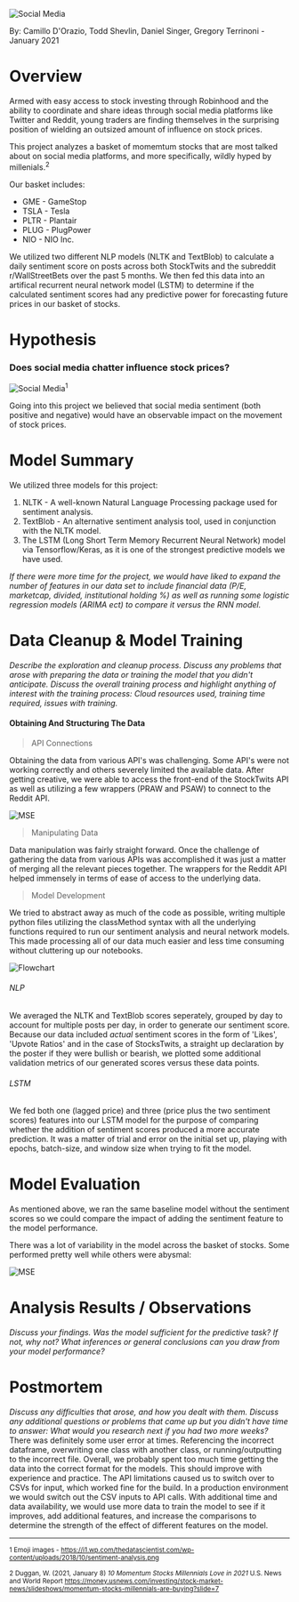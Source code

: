 ![Social Media](images/projectlogo.png)

By: Camillo D'Orazio, Todd Shevlin, Daniel Singer, Gregory Terrinoni - January 2021


# Overview 

Armed with easy access to stock investing through Robinhood and the ability to coordinate and share ideas through social media platforms like Twitter and Reddit, young traders are finding themselves in the surprising position of wielding an outsized amount of influence on stock prices.  

This project analyzes a basket of momemtum stocks that are most talked about on social media platforms, and more specifically, wildly hyped by millenials.<sup>2  

Our basket includes: 

* GME - GameStop
* TSLA - Tesla
* PLTR - Plantair
* PLUG - PlugPower
* NIO - NIO Inc.


We utilized two different NLP models (NLTK and TextBlob) to calculate a daily sentiment score on posts across both StockTwits and the subreddit r/WallStreetBets over the past 5 months.  We then fed this data into an artifical recurrent neural network model (LSTM) to determine if the calculated sentiment scores had any predictive power for forecasting future prices in our basket of stocks.  



# Hypothesis

### Does social media chatter influence stock prices?

![Social Media](https://i1.wp.com/thedatascientist.com/wp-content/uploads/2018/10/sentiment-analysis.png)<sup>1

Going into this project we believed that social media sentiment (both positive and negative) would have an observable impact on the movement of stock prices.

# Model Summary

We utilized three models for this project:
    
1. NLTK - A well-known Natural Language Processing package used for sentiment analysis.
2. TextBlob - An alternative sentiment analysis tool, used in conjunction with the NLTK model.
3. The LSTM (Long Short Term Memory Recurrent Neural Network) model via Tensorflow/Keras, as it is one of the strongest predictive models we have used.

*If there were more time for the project, we would have liked to expand the number of features in our data set to include financial data (P/E, marketcap, divided, institutional holding %) as well as running some logistic regression models (ARIMA ect) to compare it versus the RNN model.*

# Data Cleanup & Model Training

*Describe the exploration and cleanup process.
Discuss any problems that arose with preparing the data or training the model that you didn't anticipate.
Discuss the overall training process and highlight anything of interest with the training process: Cloud resources used, training time required, issues with training.*

#### Obtaining And Structuring The Data

>API Connections 

Obtaining the data from various API's was challenging.  Some API's were not working correctly and others severely limited the available data.  After getting creative, we were able to access the front-end of the StockTwits API as well as utilizing a few wrappers (PRAW and PSAW) to connect to the Reddit API.

![MSE](images/reddit_api.jpg)

> Manipulating Data

Data manipulation was fairly straight forward.  Once the challenge of gathering the data from various APIs was accomplished it was just a matter of merging all the relevant pieces together.  The wrappers for the Reddit API helped immensely in terms of ease of access to the underlying data.

> Model Development

We tried to abstract away as much of the code as possible, writing multiple python files utilizing the classMethod syntax with all the underlying functions required to run our sentiment analysis and neural network models.  This made processing all of our data much easier and less time consuming without cluttering up our notebooks.

![Flowchart](images/code_flowchart.png)

###### NLP 
We averaged the NLTK and TextBlob scores seperately, grouped by day to account for multiple posts per day, in order to generate our sentiment score.  Because our data included *actual* sentiment scores in the form of 'Likes', 'Upvote Ratios' and in the case of StocksTwits, a straight up declaration by the poster if they were bullish or bearish, we plotted some additional validation metrics of our generated scores versus these data points.

###### LSTM
We fed both one (lagged price) and three (price plus the two sentiment scores) features into our LSTM model for the purpose of comparing whether the addition of sentiment scores produced a more accurate prediction.  It was a matter of trial and error on the initial set up, playing with epochs, batch-size, and window size when trying to fit the model.  


# Model Evaluation

As mentioned above, we ran the same baseline model without the sentiment scores so we could compare the impact of adding the sentiment feature to the model performance.

There was a lot of variability in the model across the basket of stocks.  Some performed pretty well while others were abysmal:

![MSE](images/mse_diff.PNG)

# Analysis Results / Observations

*Discuss your findings. Was the model sufficient for the predictive task? If not, why not? What inferences or general conclusions can you draw from your model performance?*  

# Postmortem

*Discuss any difficulties that arose, and how you dealt with them.
Discuss any additional questions or problems that came up but you didn't have time to answer: What would you research next if you had two more weeks?*
There was definitely some user error at times.  Referencing the incorrect dataframe, overwriting one class with another class, or running/outputting to the incorrect file.
Overall, we probably spent too much time getting the data into the correct format for the models.  This should improve with experience and practice.
The API limitations caused us to switch over to CSVs for input, which worked fine for the build.  In a production environment we would switch out the CSV inputs to API calls.
With additional time and data availability, we would use more data to train the model to see if it improves, add additional features, and increase the comparisons to determine the strength of the effect of different features on the model.  

____________________________________________________________________________________________________________________
<sup>1 Emoji images - https://i1.wp.com/thedatascientist.com/wp-content/uploads/2018/10/sentiment-analysis.png

<sup>2 Duggan, W. (2021, January 8) *10 Momentum Stocks Millennials Love in 2021* U.S. News and World Report https://money.usnews.com/investing/stock-market-news/slideshows/momentum-stocks-millennials-are-buying?slide=7
